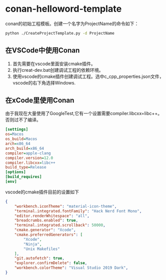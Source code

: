 # conan-helloword-template
conan的初始工程模板。创建一个名字为ProjectName的命令如下：
``` bash
python ./CreateProjectTemplate.py -d ProjectName
```

## 在VSCode中使用Conan
1. 首先需要在vscode里面安装cmake插件。
2. 执行creat-dev.bat创建调试工程的依赖环境。
3. 使用vscode的cmake插件创建调试工程。选中c_cpp_properties.json文件，vscode的右下角选择Windows.

## 在xCode里使用Conan
由于我现在大量使用了GoogleTest,它有一个设置需要compiler.libcxx=libc++。否则过不了编译。
``` ini
[settings]
os=Macos
os_build=Macos
arch=x86_64
arch_build=x86_64
compiler=apple-clang
compiler.version=12.0
compiler.libcxx=libc++
build_type=Release
[options]
[build_requires]
[env]
```
vscode的cmake插件目前的设置如下
``` json
{
    "workbench.iconTheme": "material-icon-theme",
    "terminal.integrated.fontFamily": "Hack Nerd Font Mono",
    "editor.renderWhitespace": "all",
    "breadcrumbs.enabled": true,
    "terminal.integrated.scrollback": 50000,
    "cmake.generator": "Xcode",
    "cmake.preferredGenerators": [
        "Xcode",
        "Ninja",
        "Unix Makefiles"
    ],
    "git.autofetch": true,
    "explorer.confirmDelete": false,
    "workbench.colorTheme": "Visual Studio 2019 Dark",
}
```